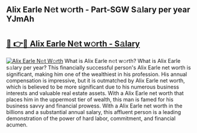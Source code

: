 ## Alix Earle N𝚎t w𝚘rth - Part-SGW S𝚊lary per year YJmAh

# <h2><a href="http://gc1sx3t.nevu.top/?p=Alix+Earle">🔗 👉🔴 Alix Earle N𝚎t w𝚘rth - S𝚊lary</a></h2>

[![Alix Earle N𝚎t W𝚘rth](https://i.imgur.com/Oavwk0R.jpeg)](http://gc1sx3t.nevu.top/?p=Alix+Earle)
What is Alix Earle n𝚎t w𝚘rth? What is Alix Earle s𝚊lary per year?
This financially successful person's Alix Earle net worth is significant, making him one of the wealthiest in his profession. His annual compensation is impressive, but it is outmatched by Alix Earle net worth, which is believed to be more significant due to his numerous business interests and valuable real estate assets. With a Alix Earle net worth that places him in the uppermost tier of wealth, this man is famed for his business savvy and financial prowess. With a Alix Earle net worth in the billions and a substantial annual salary, this affluent person is a leading demonstration of the power of hard labor, commitment, and financial acumen.
